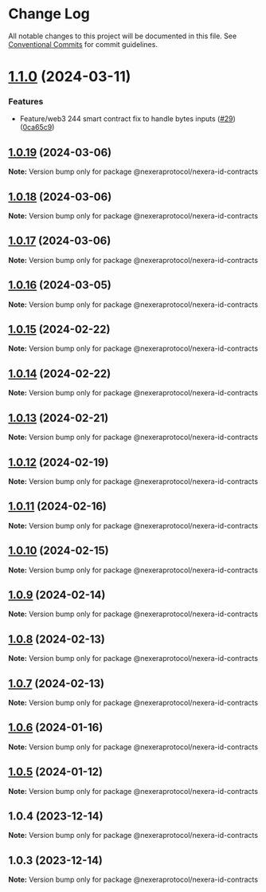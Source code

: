 # Change Log

All notable changes to this project will be documented in this file.
See [Conventional Commits](https://conventionalcommits.org) for commit guidelines.

# [1.1.0](https://github.com/NexeraProtocol/NexeraIDContracts/compare/@nexeraprotocol/nexera-id-contracts@1.0.19...@nexeraprotocol/nexera-id-contracts@1.1.0) (2024-03-11)


### Features

* Feature/web3 244 smart contract fix to handle bytes inputs ([#29](https://github.com/NexeraProtocol/NexeraIDContracts/issues/29)) ([0ca65c9](https://github.com/NexeraProtocol/NexeraIDContracts/commit/0ca65c973792e4e88cb02dd8bf885b924503377e))





## [1.0.19](https://github.com/NexeraProtocol/NexeraIDContracts/compare/@nexeraprotocol/nexera-id-contracts@1.0.18...@nexeraprotocol/nexera-id-contracts@1.0.19) (2024-03-06)

**Note:** Version bump only for package @nexeraprotocol/nexera-id-contracts





## [1.0.18](https://github.com/NexeraProtocol/NexeraIDContracts/compare/@nexeraprotocol/nexera-id-contracts@1.0.17...@nexeraprotocol/nexera-id-contracts@1.0.18) (2024-03-06)

**Note:** Version bump only for package @nexeraprotocol/nexera-id-contracts





## [1.0.17](https://github.com/NexeraProtocol/NexeraIDContracts/compare/@nexeraprotocol/nexera-id-contracts@1.0.16...@nexeraprotocol/nexera-id-contracts@1.0.17) (2024-03-06)

**Note:** Version bump only for package @nexeraprotocol/nexera-id-contracts





## [1.0.16](https://github.com/NexeraProtocol/NexeraIDContracts/compare/@nexeraprotocol/nexera-id-contracts@1.0.15...@nexeraprotocol/nexera-id-contracts@1.0.16) (2024-03-05)

**Note:** Version bump only for package @nexeraprotocol/nexera-id-contracts

## [1.0.15](https://github.com/NexeraProtocol/NexeraIDContracts/compare/@nexeraprotocol/nexera-id-contracts@1.0.14...@nexeraprotocol/nexera-id-contracts@1.0.15) (2024-02-22)

**Note:** Version bump only for package @nexeraprotocol/nexera-id-contracts

## [1.0.14](https://github.com/NexeraProtocol/NexeraIDContracts/compare/@nexeraprotocol/nexera-id-contracts@1.0.13...@nexeraprotocol/nexera-id-contracts@1.0.14) (2024-02-22)

**Note:** Version bump only for package @nexeraprotocol/nexera-id-contracts

## [1.0.13](https://github.com/NexeraProtocol/NexeraIDContracts/compare/@nexeraprotocol/nexera-id-contracts@1.0.12...@nexeraprotocol/nexera-id-contracts@1.0.13) (2024-02-21)

**Note:** Version bump only for package @nexeraprotocol/nexera-id-contracts

## [1.0.12](https://github.com/NexeraProtocol/NexeraIDContracts/compare/@nexeraprotocol/nexera-id-contracts@1.0.11...@nexeraprotocol/nexera-id-contracts@1.0.12) (2024-02-19)

**Note:** Version bump only for package @nexeraprotocol/nexera-id-contracts

## [1.0.11](https://github.com/NexeraProtocol/NexeraIDContracts/compare/@nexeraprotocol/nexera-id-contracts@1.0.10...@nexeraprotocol/nexera-id-contracts@1.0.11) (2024-02-16)

**Note:** Version bump only for package @nexeraprotocol/nexera-id-contracts

## [1.0.10](https://github.com/NexeraProtocol/NexeraIDContracts/compare/@nexeraprotocol/nexera-id-contracts@1.0.9...@nexeraprotocol/nexera-id-contracts@1.0.10) (2024-02-15)

**Note:** Version bump only for package @nexeraprotocol/nexera-id-contracts

## [1.0.9](https://github.com/NexeraProtocol/NexeraIDContracts/compare/@nexeraprotocol/nexera-id-contracts@1.0.8...@nexeraprotocol/nexera-id-contracts@1.0.9) (2024-02-14)

**Note:** Version bump only for package @nexeraprotocol/nexera-id-contracts

## [1.0.8](https://github.com/NexeraProtocol/NexeraIDContracts/compare/@nexeraprotocol/nexera-id-contracts@1.0.7...@nexeraprotocol/nexera-id-contracts@1.0.8) (2024-02-13)

**Note:** Version bump only for package @nexeraprotocol/nexera-id-contracts

## [1.0.7](https://github.com/NexeraProtocol/NexeraIDContracts/compare/@nexeraprotocol/nexera-id-contracts@1.0.6...@nexeraprotocol/nexera-id-contracts@1.0.7) (2024-02-13)

**Note:** Version bump only for package @nexeraprotocol/nexera-id-contracts

## [1.0.6](https://github.com/NexeraProtocol/NexeraIDContracts/compare/@nexeraprotocol/nexera-id-contracts@1.0.5...@nexeraprotocol/nexera-id-contracts@1.0.6) (2024-01-16)

**Note:** Version bump only for package @nexeraprotocol/nexera-id-contracts

## [1.0.5](https://github.com/NexeraProtocol/NexeraIDContracts/compare/@nexeraprotocol/nexera-id-contracts@1.0.4...@nexeraprotocol/nexera-id-contracts@1.0.5) (2024-01-12)

**Note:** Version bump only for package @nexeraprotocol/nexera-id-contracts

## 1.0.4 (2023-12-14)

**Note:** Version bump only for package @nexeraprotocol/nexera-id-contracts

## 1.0.3 (2023-12-14)

**Note:** Version bump only for package @nexeraprotocol/nexera-id-contracts
